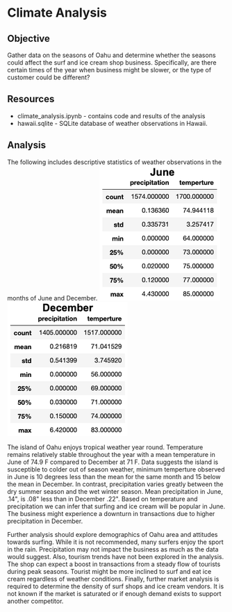 # Climate Analysis

## Objective
Gather data on the seasons of Oahu and determine whether the seasons could affect the surf and ice cream shop business. Specifically, are there certain times of the year when business might be slower, or the type of customer could be different?

## Resources
* climate_analysis.ipynb - contains code and results of the analysis
* hawaii.sqlite - SQLite database of weather observations in Hawaii.

## Analysis

The following includes descriptive statistics of weather observations in the months of June and December. 
![June Statistics](./June_desc.png) ![December Statistics](./Dec_desc.png)

The island of Oahu enjoys tropical weather year round. Temperature remains relatively stable throughout the year with a mean temperature in June of 74.9 F compared to December at 71 F. Data suggests the island is susceptible to colder out of season weather, minimum temperture observed in June is 10 degrees less than the mean for the same month and 15 below the mean in December. In contrast, precipitation varies greatly between the dry summer season and the wet winter season. Mean precipitation in June, .14", is .08" less than in December .22". Based on temperature and precipitation we can infer that surfing and ice cream will be popular in June. The business might experience a downturn in transactions due to higher precipitation in December. 

Further analysis should explore demographics of Oahu area and attitudes towards surfing. While it is not recommended, many surfers enjoy the sport in the rain. Precipitation may not impact the business as much as the data would suggest. Also, tourism trends have not been explored in the analysis. The shop can expect a boost in transactions from a steady flow of tourists during peak seasons. Tourist might be more inclined to surf and eat ice cream regardless of weather conditions. Finally, further market analysis is required to determine the density of surf shops and ice cream vendors. It is not known if the market is saturated or if enough demand exists to support another competitor.